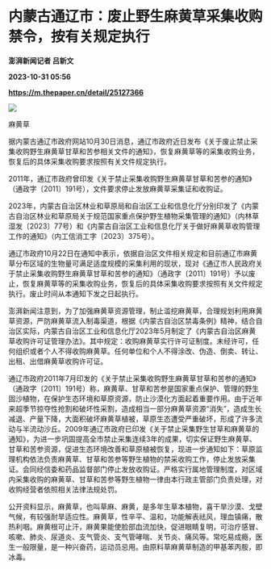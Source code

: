 # 内蒙古通辽市：废止野生麻黄草采集收购禁令，按有关规定执行
**澎湃新闻记者 吕新文**

**2023-10-31 05:56**

**https://m.thepaper.cn/detail/25127366**

![](https://imagecloud.thepaper.cn/thepaper/image/276/352/220.jpg)

麻黄草

据内蒙古通辽市政府网站10月30日消息，通辽市政府近日发布《关于废止禁止采集收购野生麻黄草甘草和苦参相关文件的通知》，恢复麻黄草等的采集收购业务，恢复后的具体采集收购要求按照有关文件规定执行。

2011年，通辽市政府曾印发《关于禁止采集收购野生麻黄草甘草和苦参的通知》（通政字〔2011〕191号），文件要求停止发放麻黄草采集证和收购证。

2023年，内蒙古自治区林业和草原局和自治区工业和信息化厅分别印发了《内蒙古自治区林业和草原局关于规范国家重点保护野生植物采集管理的通知》（内林草湿发〔2023〕77号）和《内蒙古自治区工业和信息化厅关于做好麻黄草收购管理工作的通知》（内工信消工字〔2023〕375号）。

通辽市政府10月22日在通知中表示，依据自治区文件相关规定和目前通辽市麻黄草分布区域的生物量可满足适度规模的采集利用的现状，现对《通辽市人民政府关于禁止采集收购野生麻黄草甘草和苦参的通知》（通政字〔2011〕191号）予以废止，恢复麻黄草等的采集收购业务，恢复后的具体采集收购要求按照有关文件规定执行。废止时间从本通知下发之日起执行。

澎湃新闻注意到，为了加强麻黄草资源管理，制止滥挖麻黄草，合理规划利用麻黄草资源，严防麻黄草流入制毒渠道，根据《内蒙古自治区禁毒条例》精神，结合自治区实际，内蒙古自治区工业和信息化厅2023年5月制定了《内蒙古自治区麻黄草收购许可证管理办法》。其中规定：收购麻黄草实行许可证制度。未经许可，任何组织或者个人不得收购麻黄草。任何单位和个人不得涂改、伪造、倒卖、转让、出租、出借麻黄草收购许可证。

通辽市政府2011年7月印发的《关于禁止采集收购野生麻黄草甘草和苦参的通知》（通政字〔2011〕191号）称，麻黄草、甘草和苦参是国家重点保护、管理的野生固沙植物，在保护生态环境和草原资源，防止沙漠化方面起着重要作用。由于近年来超季节掠夺性抢割和破坏性采割，造成相当一部分麻黄草资源“消失”，造成生长减退、产量下降，大面积破坏麻黄草植被，草原生态遭受严重破坏，形成了许多流动与半流动沙丘。2009年通辽市政府已印发《关于禁止采集野生甘草和麻黄草的通知》，为进一步巩固提高全市禁止采集连续3年的成果，切实保证野生麻黄草、甘草和苦参资源，促进生态环境改善和草原植被恢复，现进一步通知如下：草原监理机构依法负责麻黄草、甘草和苦参等野生植物的禁采收购工作，停止发放采集证。会同经信委和药品监督部门停止发放收购证。严格实行属地管理制度，对区域内采集收购的麻黄草、甘草和苦参等野生植物一律由本行政主管部门负责处理，对收购经营者依照相关法律法规处罚。

公开资料显示，麻黄草，也叫草麻、麻黄，是多年生草本植物，喜干旱沙漠、戈壁气候，有较强耐旱适应性。麻黄草，性辛平、温和，功能解表祛风，理血镇痛，散热利咽。麻黄根可止汗，麻黄果能使脸部血流加快，促进眼睛复明，可治疗感冒、咳嗽、肺炎、尿道炎、支气管炎、支气管哮喘、关节炎、痛风等。常吃易成瘾，医生一般限量，是一种兴奋药，运动员忌用。由原料草麻黄草制造的甲基苯丙胺，即冰毒。
